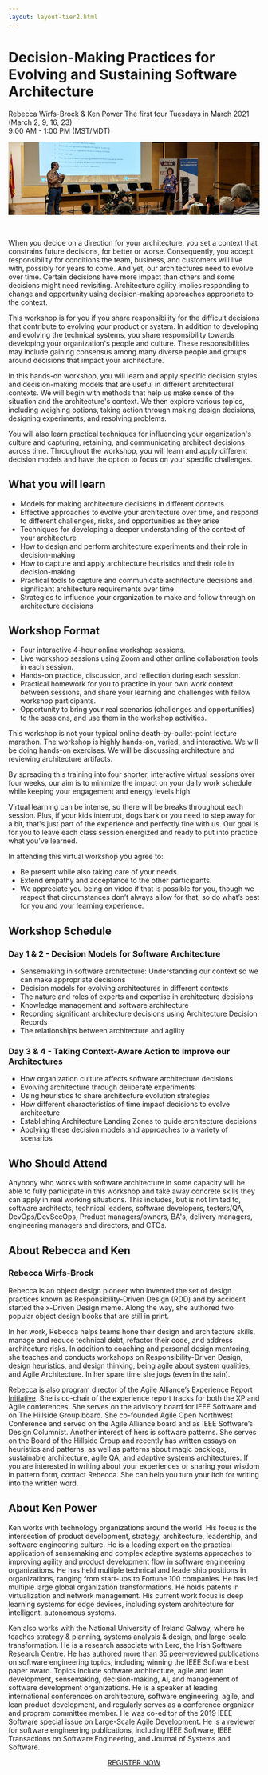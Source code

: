```yaml
---
layout: layout-tier2.html
---
```

<div class="container section workshop-single-page">
    <div class="row">
      <div class="col-xs-12 col-sm-2">
            <div class="speaker-container">
                <div class="co-workshop-img rebecca-and-ken no-hover"></div>
                </div>
            </div>
            <div class="col-xs-12 col-sm-8 content">
                <h1>Decision-Making Practices for Evolving and Sustaining Software Architecture</h1>
                <p><span class="speaker-name">Rebecca Wirfs-Brock &amp; Ken Power</span>
                <span class="duration">The first four Tuesdays in March 2021 (March 2, 9, 16, 23)<br>9:00 AM - 1:00 PM (MST/MDT)</span></p>
                <img src="../img/workshop/Workshop-Rebecca-and-Ken-1.jpg" class="speaker--workshop-content-img" alt="" style="margin-bottom: 30px;"/>
                <p>When you decide on a direction for your architecture, you set a context that constrains future decisions, for better or worse. Consequently, you accept responsibility for conditions the team, business, and customers will live with, possibly for years to come. And yet, our architectures need to evolve over time. Certain decisions have more impact than others and some decisions might need revisiting. Architecture agility implies responding to change and opportunity using decision-making approaches appropriate to the context.</p>
                <p>This workshop is for you if you share responsibility for the difficult decisions that contribute to evolving your product or system. In addition to developing and evolving the technical systems, you share responsibility towards developing your organization's people and culture. These responsibilities may include gaining consensus among many diverse people and groups around decisions that impact your architecture.</p>
                <p>In this hands-on workshop, you will learn and apply specific decision styles and decision-making models that are useful in different architectural contexts. We will begin with methods that help us make sense of the situation and the architecture's context. We then explore various topics, including weighing options, taking action through making design decisions, designing experiments, and resolving problems.</p>
                <p>You will also learn practical techniques for influencing your organization's culture and capturing, retaining, and communicating architect decisions across time. Throughout the workshop, you will learn and apply different decision models and have the option to focus on your specific challenges.</p>
                <h2>What you will learn</h2>
                <ul>
                    <li>Models for making architecture decisions in different contexts</li>
                    <li>Effective approaches to evolve your architecture over time, and respond to different challenges, risks, and opportunities as they arise</li>
                    <li>Techniques for developing a deeper understanding of the context of your architecture</li>
                    <li>How to design and perform architecture experiments and their role in decision-making</li>
                    <li>How to capture and apply architecture heuristics and their role in decision-making</li>
                    <li>Practical tools to capture and communicate architecture decisions and significant architecture requirements over time</li>
                    <li>Strategies to influence your organization to make and follow through on architecture decisions</li>
                </ul>
                <h2>Workshop Format</h2>
                <ul>
                    <li>Four interactive 4-hour online workshop sessions.</li>
                    <li>Live workshop sessions using Zoom and other online collaboration tools in each session.</li>
                    <li>Hands-on practice, discussion, and reflection during each session.</li>
                    <li>Practical homework for you to practice in your own work context between sessions, and share your learning and challenges with fellow workshop participants.</li>
                    <li>Opportunity to bring your real scenarios (challenges and opportunities) to the sessions, and use them in the workshop activities.</li>
                </ul>
                <p>This workshop is not your typical online death-by-bullet-point lecture marathon. The workshop is highly hands-on, varied, and interactive. We will be doing hands-on exercises. We will be discussing architecture and reviewing architecture artifacts.</p>
                <p>By spreading this training into four shorter, interactive virtual sessions over four weeks, our aim is to minimize the impact on your daily work schedule while keeping your engagement and energy levels high.</p>
                <p>Virtual learning can be intense, so there will be breaks throughout each session. Plus, if your kids interrupt, dogs bark or you need to step away for a bit, that's just part of the experience and perfectly fine with us. Our goal is for you to leave each class session energized and ready to put into practice what you've learned.</p>
                <p>In attending this virtual workshop you agree to:</p>
                <ul>
                    <li>Be present while also taking care of your needs.</li>
                    <li>Extend empathy and acceptance to the other participants.</li>
                    <li>We appreciate you being on video if that is possible for you, though we respect that circumstances don’t always allow for that, so do what’s best for you and your learning experience.</li>
                </ul>
                <h2>Workshop Schedule</h2>
                <h3>Day 1 & 2 - Decision Models for Software Architecture</h3>
                <ul>
                    <li>Sensemaking in software architecture: Understanding our context so we can make appropriate decisions</li>
                    <li>Decision models for evolving architectures in different contexts</li>
                    <li>The nature and roles of experts and expertise in architecture decisions</li>
                    <li>Knowledge management and software architecture</li>
                    <li>Recording significant  architecture decisions using Architecture Decision Records</li>
                    <li>The relationships between architecture and agility</li>
                </ul>
                <h3>Day 3 & 4 - Taking Context-Aware Action to Improve our Architectures</h3>
                <ul>
                    <li>How organization culture affects software architecture decisions</li>
                    <li>Evolving architecture through deliberate experiments</li>
                    <li>Using heuristics to share architecture evolution strategies</li>
                    <li>How different characteristics of time impact decisions to evolve architecture</li>
                    <li>Establishing Architecture Landing Zones to guide architecture decisions</li>
                    <li>Applying these decision models and approaches to a variety of scenarios</li>
                </ul>
                <h2>Who Should Attend</h2>
                <p>Anybody who works with software architecture in some capacity will be able to fully participate in this workshop and take away concrete skills they can apply in real working situations. This includes, but is not limited to, software architects, technical leaders, software developers, testers/QA, DevOps/DevSecOps, Product managers/owners, BA's, delivery managers, engineering managers and directors, and CTOs.</p>
                <h2 class="text-center">About Rebecca and Ken</h2>
                <h3>Rebecca Wirfs-Brock</h3>
                <div class="speaker-img-in-content rebecca-wirfs-brock keep-color"></div>
                <p>Rebecca is an object design pioneer who invented the set of design practices known as Responsibility-Driven Design (RDD) and by accident started the x-Driven Design meme. Along the way, she authored two popular object design books that are still in print.</p>
                <p>In her work, Rebecca helps teams hone their design and architecture skills, manage and reduce technical debt, refactor their code, and address architecture risks. In addition to coaching and personal design mentoring, she teaches and conducts workshops on Responsibility-Driven Design, design heuristics, and design thinking, being agile about system qualities, and Agile Architecture. In her spare time she jogs (even in the rain).</p>
                <p>Rebecca is also program director of the <a href="http://www.agilealliance.org/programs/experience-report-program/">Agile Alliance’s Experience Report Initiative</a>. She is co-chair of the experience report tracks for both the XP and Agile conferences. She serves on the advisory board for IEEE Software and on The Hillside Group board. She co-founded Agile Open Northwest Conference and served on the Agile Alliance board and as IEEE Software’s Design Columnist. Another interest of hers is software patterns. She serves on the Board of the Hillside Group and recently has written essays on heuristics and patterns, as well as patterns about magic backlogs, sustainable architecture, agile QA, and adaptive systems architectures. If you are interested in writing about your experiences or sharing your wisdom in pattern form, contact Rebecca. She can help you turn your itch for writing into the written word.</p>
                <h2 class="text-center">About Ken Power</h2>
                <div class="speaker-img-in-content ken-power keep-color"></div>
                <p>Ken works with technology organizations around the world. His focus is the intersection of product development, strategy, architecture, leadership, and software engineering culture. He is a leading expert on the practical application of sensemaking and complex adaptive systems approaches to improving agility and product development flow in software engineering organizations. He has held multiple technical and leadership positions in organizations, ranging from start-ups to Fortune 100 companies. He has led multiple large global organization transformations. He holds patents in virtualization and network management. His current work focus is deep learning systems for edge devices, including system architecture for intelligent, autonomous systems.</p>
                <p>Ken also works with the National University of Ireland Galway, where he teaches strategy & planning, systems analysis & design, and large-scale transformation. He is a research associate with Lero, the Irish Software Research Centre. He has authored more than 35 peer-reviewed publications on software engineering topics, including winning the IEEE Software best paper award. Topics include software architecture, agile and lean development, sensemaking, decision-making, AI, and management of software development organizations. He is a speaker at leading international conferences on architecture, software engineering, agile, and lean product development, and regularly serves as a conference organizer and program committee member. He was co-editor of the 2019 IEEE Software special issue on Large-Scale Agile Development. He is a reviewer for software engineering publications, including IEEE Software, IEEE Transactions on Software Engineering, and Journal of Systems and Software.</p>
                <div class="col-xs-12" align="center">
                    <a class="btn" href="https://ti.to/EDDD/explore-ddd-2021-spring-workshops">REGISTER NOW</a>
                </div>
            </div>
        </div>
    </div>
</div>